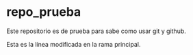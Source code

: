 # repo_prueba
Este repositorio es de prueba para sabe como usar git y github.

Esta es la línea modificada en la rama principal.
